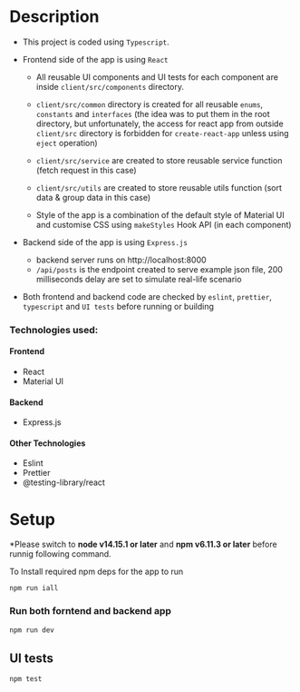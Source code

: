 # Description

- This project is coded using `Typescript`.
- Frontend side of the app is using `React`

  - All reusable UI components and UI tests for each component are inside `client/src/components` directory.

  - `client/src/common` directory is created for all reusable `enums`, `constants` and `interfaces` (the idea was to put them in the root directory, but unfortunately, the access for react app from outside `client/src` directory is forbidden for `create-react-app` unless using `eject` operation)
  - `client/src/service` are created to store reusable service function (fetch request in this case)
  - `client/src/utils` are created to store reusable utils function (sort data & group data in this case)
  - Style of the app is a combination of the default style of Material UI and customise CSS using `makeStyles` Hook API (in each component)

- Backend side of the app is using `Express.js`

  - backend server runs on http://localhost:8000
  - `/api/posts` is the endpoint created to serve example json file, 200 milliseconds delay are set to simulate real-life scenario

- Both frontend and backend code are checked by `eslint`, `prettier`, `typescript` and `UI tests` before running or building

### Technologies used:

#### Frontend

- React
- Material UI

#### Backend

- Express.js

#### Other Technologies

- Eslint
- Prettier
- @testing-library/react

# Setup

\*Please switch to **node v14.15.1 or later** and **npm v6.11.3 or later** before runnig following command.

To Install required npm deps for the app to run

```
npm run iall
```

### Run both forntend and backend app

```bash
npm run dev
```

## UI tests

```bash
npm test
```
